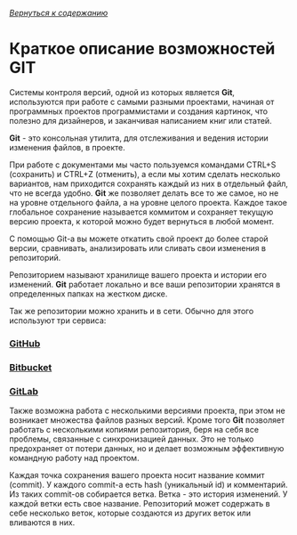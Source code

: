 [*Вернуться к содержанию*](/readme.md)

# Краткое описание возможностей GIT

Системы контроля версий, одной из которых является **Git**, используются при работе с самыми разными проектами, начиная от программных проектов программистами и создания картинок, что полезно для дизайнеров, и заканчивая написанием книг или статей. 

**Git** - это консольная утилита, для отслеживания и ведения истории изменения файлов, в проекте.

При работе с документами мы часто пользуемся командами CTRL+S (сохранить) и CTRL+Z (отменить), а если мы хотим сделать несколько вариантов, нам приходится сохранять каждый из них в отдельный файл, что не всегда удобно. **Git** же позволяет делать все то же самое, но не на уровне отдельного файла, а на уровне целого проекта. Каждое такое глобальное сохранение называется коммитом и сохраняет текущую версию проекта, к которой можно будет вернуться в любой момент.

С помощью Git-a вы можете откатить свой проект до более старой версии, сравнивать, анализировать или сливать свои изменения в репозиторий.

Репозиторием называют хранилище вашего проекта и истории его изменений. **Git** работает локально и все ваши репозитории хранятся в определенных папках на жестком диске.

Так же репозитории можно хранить и в сети. Обычно для этого используют три сервиса:

### [GitHub](https://github.com/)

### [Bitbucket](https://bitbucket.org/)

### [GitLab](https://about.gitlab.com/)

Также возможна работа с несколькими версиями проекта, при этом не возникает множества файлов разных версий. Кроме того **Git** позволяет работать с несколькими копиями репозитория, беря на себя все проблемы, связанные с синхронизацией данных. Это не только предохраняет от потери данных, но и делает возможным эффективную командную работу над проектом.

Каждая точка сохранения вашего проекта носит название коммит (commit). У каждого commit-a есть hash (уникальный id) и комментарий. Из таких commit-ов собирается ветка. Ветка - это история изменений. У каждой ветки есть свое название. Репозиторий может содержать в себе несколько веток, которые создаются из других веток или вливаются в них.